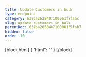 ```yaml
---
title: Update Customers in bulk
type: endpoint
category: 639ba2628407100061f5faac
slug: update-customers-in-bulk
parentDoc: 639ba2658407100061f5fab7
hidden: false
order: 10
---
```

[block:html]
{
  "html": "<style>\n.LanguagePicker-divider { \n  display: none; }\n  \n[title=\"Toggle library\"] { \n  display: none; }\n</style>"
}
[/block]
